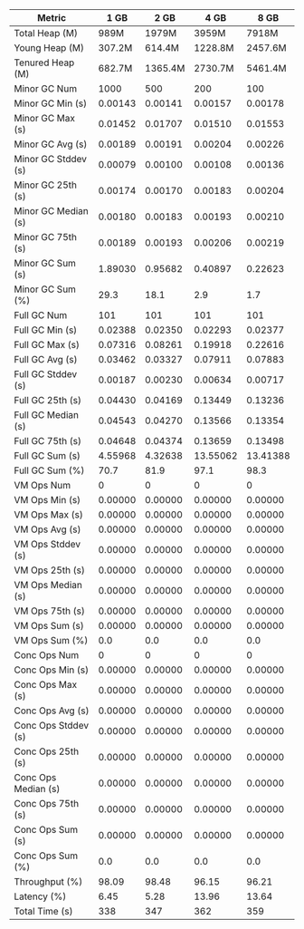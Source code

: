 | Metric | 1 GB | 2 GB | 4 GB | 8 GB |
|------|----|----|----|----|
| Total Heap (M) | 989M | 1979M | 3959M | 7918M |
| Young Heap (M) | 307.2M | 614.4M | 1228.8M | 2457.6M |
| Tenured Heap (M) | 682.7M | 1365.4M | 2730.7M | 5461.4M |
| Minor GC Num | 1000 | 500 | 200 | 100 |
| Minor GC Min (s) | 0.00143 | 0.00141 | 0.00157 | 0.00178 |
| Minor GC Max (s) | 0.01452 | 0.01707 | 0.01510 | 0.01553 |
| Minor GC Avg (s) | 0.00189 | 0.00191 | 0.00204 | 0.00226 |
| Minor GC Stddev (s) | 0.00079 | 0.00100 | 0.00108 | 0.00136 |
| Minor GC 25th (s) | 0.00174 | 0.00170 | 0.00183 | 0.00204 |
| Minor GC Median (s) | 0.00180 | 0.00183 | 0.00193 | 0.00210 |
| Minor GC 75th (s) | 0.00189 | 0.00193 | 0.00206 | 0.00219 |
| Minor GC Sum (s) | 1.89030 | 0.95682 | 0.40897 | 0.22623 |
| Minor GC Sum (%) | 29.3 | 18.1 | 2.9 | 1.7 |
| Full GC Num | 101 | 101 | 101 | 101 |
| Full GC Min (s) | 0.02388 | 0.02350 | 0.02293 | 0.02377 |
| Full GC Max (s) | 0.07316 | 0.08261 | 0.19918 | 0.22616 |
| Full GC Avg (s) | 0.03462 | 0.03327 | 0.07911 | 0.07883 |
| Full GC Stddev (s) | 0.00187 | 0.00230 | 0.00634 | 0.00717 |
| Full GC 25th (s) | 0.04430 | 0.04169 | 0.13449 | 0.13236 |
| Full GC Median (s) | 0.04543 | 0.04270 | 0.13566 | 0.13354 |
| Full GC 75th (s) | 0.04648 | 0.04374 | 0.13659 | 0.13498 |
| Full GC Sum (s) | 4.55968 | 4.32638 | 13.55062 | 13.41388 |
| Full GC Sum (%) | 70.7 | 81.9 | 97.1 | 98.3 |
| VM Ops Num | 0 | 0 | 0 | 0 |
| VM Ops Min (s) | 0.00000 | 0.00000 | 0.00000 | 0.00000 |
| VM Ops Max (s) | 0.00000 | 0.00000 | 0.00000 | 0.00000 |
| VM Ops Avg (s) | 0.00000 | 0.00000 | 0.00000 | 0.00000 |
| VM Ops Stddev (s) | 0.00000 | 0.00000 | 0.00000 | 0.00000 |
| VM Ops 25th (s) | 0.00000 | 0.00000 | 0.00000 | 0.00000 |
| VM Ops Median (s) | 0.00000 | 0.00000 | 0.00000 | 0.00000 |
| VM Ops 75th (s) | 0.00000 | 0.00000 | 0.00000 | 0.00000 |
| VM Ops Sum (s) | 0.00000 | 0.00000 | 0.00000 | 0.00000 |
| VM Ops Sum (%) | 0.0 | 0.0 | 0.0 | 0.0 |
| Conc Ops Num | 0 | 0 | 0 | 0 |
| Conc Ops Min (s) | 0.00000 | 0.00000 | 0.00000 | 0.00000 |
| Conc Ops Max (s) | 0.00000 | 0.00000 | 0.00000 | 0.00000 |
| Conc Ops Avg (s) | 0.00000 | 0.00000 | 0.00000 | 0.00000 |
| Conc Ops Stddev (s) | 0.00000 | 0.00000 | 0.00000 | 0.00000 |
| Conc Ops 25th (s) | 0.00000 | 0.00000 | 0.00000 | 0.00000 |
| Conc Ops Median (s) | 0.00000 | 0.00000 | 0.00000 | 0.00000 |
| Conc Ops 75th (s) | 0.00000 | 0.00000 | 0.00000 | 0.00000 |
| Conc Ops Sum (s) | 0.00000 | 0.00000 | 0.00000 | 0.00000 |
| Conc Ops Sum (%) | 0.0 | 0.0 | 0.0 | 0.0 |
| Throughput (%) | 98.09 | 98.48 | 96.15 | 96.21 |
| Latency (%) | 6.45 | 5.28 | 13.96 | 13.64 |
| Total Time (s) | 338 | 347 | 362 | 359 |
